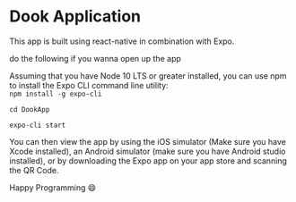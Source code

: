 # Dook Application

This app is built using react-native in combination with Expo.

do the following if you wanna open up the app

Assuming that you have Node 10 LTS or greater installed, you can use npm to install the Expo CLI command line utility: <br/>
`npm install -g expo-cli` <br/>

`cd DookApp` <br/>

`expo-cli start` <br/>

You can then view the app by using the iOS simulator (Make sure you have Xcode installed), an Android simulator (make sure you have Android studio installed), or by downloading the Expo app on your app store and scanning the QR Code. <br/>

Happy Programming :smile:
